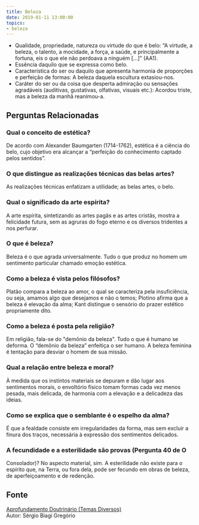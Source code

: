```yaml
---
title: Beleza
date: 2019-01-11 13:00:00
topics:
- beleza
---
```


* Qualidade, propriedade, natureza ou virtude do que é belo: “A virtude, a beleza, o talento, a mocidade, a força, a saúde, e principalmente a fortuna, eis o que ele não perdoava a ninguém […]” (AA1).
* Essência daquilo que se expressa como belo.
* Característica do ser ou daquilo que apresenta harmonia de proporções e perfeição de formas: A beleza daquela escultura extasiou-nos.
* Caráter do ser ou da coisa que desperta admiração ou sensações agradáveis (auditivas, gustativas, olfativas, visuais etc.): Acordou triste, mas a beleza da manhã reanimou-a.

## Perguntas Relacionadas

### Qual o conceito de estética?
De acordo com Alexander Baumgarten (1714-1762), estética é a ciência do
belo, cujo objetivo era alcançar a “perfeição do conhecimento captado
pelos sentidos”.

### O que distingue as realizações técnicas das belas artes?
As realizações técnicas enfatizam a utilidade; as belas artes, o belo.

### Qual o significado da arte espírita?
A arte espírita, sintetizando as artes pagãs e as artes cristãs, mostra
a felicidade futura, sem as agruras do fogo eterno e os diversos
tridentes a nos perfurar.

### O que é beleza?
Beleza é o que agrada universalmente. Tudo o que produz no homem um
sentimento particular chamado emoção estética.

### Como a beleza é vista pelos filósofos?
Platão compara a beleza ao amor, o qual se caracteriza pela
insuficiência, ou seja, amamos algo que desejamos e não o temos;
Plotino afirma que a beleza é elevação da alma; Kant distingue o
sensório do prazer estético propriamente dito.

### Como a beleza é posta pela religião?
Em religião, fala-se do "demônio da beleza". Tudo o que é humano se
deforma. O “demônio da beleza” enfeitiça o ser humano. A beleza feminina
é tentação para desviar o homem de sua missão.

### Qual a relação entre beleza e moral?
À medida que os instintos materiais se depuram e dão lugar aos
sentimentos morais, o envoltório físico tomam formas cada vez menos
pesada, mais delicada, de harmonia com a elevação e a delicadeza das
ideias.

### Como se explica que o semblante é o espelho da alma?
É que a fealdade consiste em irregularidades da forma, mas sem excluir a
finura dos traços, necessária à expressão dos sentimentos delicados.

### A fecundidade e a esterilidade são provas (Pergunta 40 de O
Consolador)?
No aspecto material, sim. A esterilidade não existe para o espírito que,
na Terra, ou fora dela, pode ser fecundo em obras de beleza, de
aperfeiçoamento e de redenção.

## Fonte
[Aprofundamento Doutrinário (Temas Diversos)](https://sites.google.com/view/aprofundamentodoutrinario/beleza)  
Autor: Sérgio Biagi Gregório
